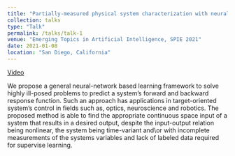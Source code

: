 ```yaml
---
title: "Partially-measured physical system characterization with neural networks"
collection: talks
type: "Talk"
permalink: /talks/talk-1
venue: "Emerging Topics in Artificial Intelligence, SPIE 2021"
date: 2021-01-08
location: "San Diego, California"
---
```

[Video](https://youtu.be/yaVTXyZTHdM)

We propose a general neural-network based learning framework to solve highly ill-posed problems to predict a system’s forward and backward response function. Such an approach has applications in target-oriented system’s control in fields such as, optics, neuroscience and robotics. The proposed method is able to find the appropriate continuous space input of a system that results in a desired output, despite the input-output relation being nonlinear, the system being time-variant and\or with incomplete measurements of the systems variables and lack of labeled data required for supervise learning.
